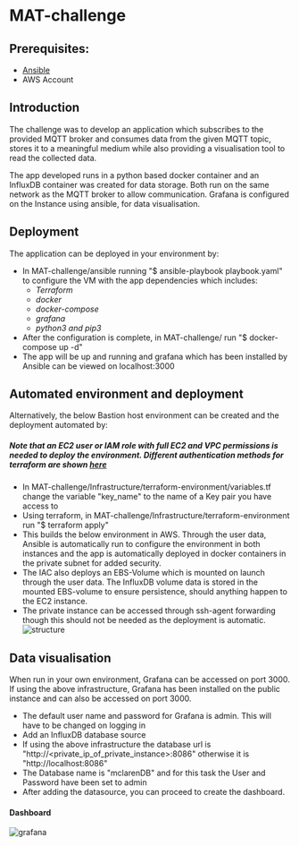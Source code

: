 # MAT-challenge

## Prerequisites:
* [Ansible](https://docs.ansible.com/ansible/latest/installation_guide/intro_installation.html)
* AWS Account

## Introduction
The challenge was to develop an application which subscribes to the provided MQTT broker and consumes data from the given MQTT topic, stores it to a meaningful medium while also providing a visualisation tool to read the collected data.

The app developed runs in a python based docker container and an InfluxDB container was created for data storage. Both run on the same network as the MQTT broker to allow communication. Grafana is configured on the Instance using ansible, for data visualisation. 

## Deployment

The application can be deployed in your environment by:
* In MAT-challenge/ansible running "$ ansible-playbook playbook.yaml" to configure the VM with the app dependencies which includes:
  * *Terraform*
  * *docker* 
  * *docker-compose*
  * *grafana*
  * *python3 and pip3*
* After the configuration is complete, in MAT-challenge/ run "$ docker-compose up -d"
* The app will be up and running and grafana which has been installed by Ansible can be viewed on localhost:3000

## Automated environment and deployment
Alternatively, the below Bastion host environment can be created and the deployment automated by: 
##### Note that an EC2 user or IAM role with full EC2 and VPC permissions is needed to deploy the environment. Different authentication methods for terraform are shown [here](https://registry.terraform.io/providers/hashicorp/aws/latest/docs)
* In MAT-challenge/Infrastructure/terraform-environment/variables.tf change the variable "key_name" to the name of a Key pair you have access to
* Using terraform, in MAT-challenge/Infrastructure/terraform-environment run "$ terraform apply"
* This builds the below environment in AWS. Through the user data, Ansible is automatically run to configure the environment in both instances and the app is automatically deployed in docker containers in the private subnet for added security.
* The IAC also deploys an EBS-Volume which is mounted on launch through the user data. The InfluxDB volume data is stored in the mounted EBS-volume to ensure persistence, should anything happen to the EC2 instance.
* The private instance can be accessed through ssh-agent forwarding though this should not be needed as the deployment is automatic.
![structure]

## Data visualisation
When run in your own environment, Grafana can be accessed on port 3000. If using the above infrastructure, Grafana has been installed on the public instance and can also be accessed on port 3000.
* The default user name and password for Grafana is admin. This will have to be changed on logging in
* Add an InfluxDB database source 
* If using the above infrastructure the database url is "http://<private_ip_of_private_instance>:8086" otherwise it is "http://localhost:8086"
* The Database name is "mclarenDB" and for this task the User and Password have been set to admin
* After adding the datasource, you can proceed to create the dashboard.

#### Dashboard
![grafana]




[structure]: https://i.imgur.com/sYsW0Oj.png
[grafana]: https://i.imgur.com/U5N3c2h.png
